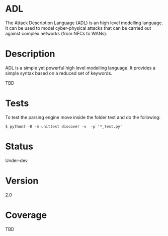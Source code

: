 # ADL
The Attack Description Language (ADL) is an high level modelling language. 
It can be used to model cyber-physical attacks that can be carried out against complex networks (from NFCs to WANs).

# Description
ADL is a simple yet powerful high level modelling language. 
It provides a simple syntax based on a reduced set of keywords.

TBD


# Tests
To test the parsing engine move inside the folder test and do the following:
```shell
$ python3 -B -m unittest discover -v  -p '*_test.py'
```

# Status
Under-dev

# Version
2.0

# Coverage
TBD
